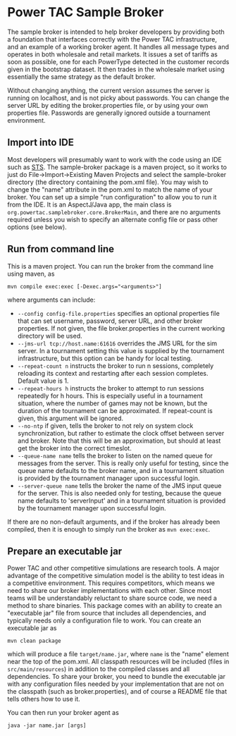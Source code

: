 Power TAC Sample Broker
=======================

The sample broker is intended to help broker developers by providing both a foundation that interfaces correctly 
with the Power TAC infrastructure, and an example of a working broker agent. It handles all message types and 
operates in both wholesale and retail markets. It issues a set of tariffs as soon as possible, one for each 
PowerType detected in the customer records given in the bootstrap dataset. It then trades in the wholesale market 
using essentially the same strategy as the default broker. 

Without changing anything, the current version assumes the server is running on localhost, and is not picky 
about passwords. You can change the server URL by editing the broker.properties file, or by using your own 
properties file. Passwords are generally ignored outside a tournament environment.

Import into IDE
---------------

Most developers will presumably want to work with the code using an IDE such as 
[STS](http://www.springsource.org/sts). The sample-broker package is a maven project, so it works to just do 
File->Import->Existing Maven Projects and select the sample-broker directory (the directory containing the 
pom.xml file). You may wish to change the "name" attribute in the pom.xml to match the name of your broker. 
You can set up a simple "run configuration" to allow you to run it from the IDE. It is an AspectJ/Java app, 
the main class is `org.powertac.samplebroker.core.BrokerMain`, and there are no arguments required unless you 
wish to specify an alternate config file or pass other options (see below).

Run from command line
---------------------

This is a maven project. You can run the broker from the command line using maven, as

`mvn compile exec:exec [-Dexec.args="<arguments>"]`

where arguments can include:

* `--config config-file.properties` specifies an optional properties file that can set username, password, 
     server URL, and other broker properties. If not given, the file broker.properties in the current working 
     directory will be used. 
* `--jms-url tcp://host.name:61616` overrides the JMS URL for the sim server. In a tournament setting this value 
     is supplied by the tournament infrastructure, but this option can be handy for local testing.
* `--repeat-count n` instructs the broker to run n sessions, completely reloading its context and restarting 
     after each session completes. Default value is 1.
* `--repeat-hours h` instructs the broker to attempt to run sessions repeatedly for h hours. This is especially 
     useful in a tournament situation, where the number of games may not be known, but the duration of the 
     tournament can be approximated. If repeat-count is given, this argument will be ignored.
* `--no-ntp` if given, tells the broker to not rely on system clock synchronization, but rather to estimate the 
     clock offset between server and broker. Note that this will be an approximation, but should at least get 
     the broker into the correct timeslot.
* `--queue-name name` tells the broker to listen on the named queue for messages from the server. This is really 
     only useful for testing, since the queue name defaults to the broker name, and in a tournament situation is 
     provided by the tournament manager upon successful login.
* `--server-queue name` tells the broker the name of the JMS input queue for the server. This is also needed only 
     for testing, because the queue name defaults to 'serverInput' and in a tournament situation is provided by 
     the tournament manager upon successful login.

If there are no non-default arguments, and if the broker has already been compiled, then it is enough to simply 
run the broker as `mvn exec:exec`.

Prepare an executable jar
---------------------------

Power TAC and other competitive simulations are research tools. A major advantage of the competitive simulation 
model is the ability to test ideas in a competitive environment. This requires competitors, which means we need 
to share our broker implementations with each other. Since most teams will be understandably reluctant to share 
source code, we need a method to share binaries. This package comes with an ability to create an "executable jar" 
file from source that includes all dependencies, and typically needs only a configuration file to work. You can 
create an executable jar as

`mvn clean package`

which will produce a file `target/name.jar`, where `name` is the "name" element near the top of the pom.xml. 
All classpath resources will be included (files in `src/main/resources`) in addition to the compiled classes 
and all dependencies. To share your broker, you need to bundle the executable jar with any configuration files 
needed by your implementation that are not on the classpath (such as broker.properties), and of course a README 
file that tells others how to use it.

You can then run your broker agent as

`java -jar name.jar [args]`

